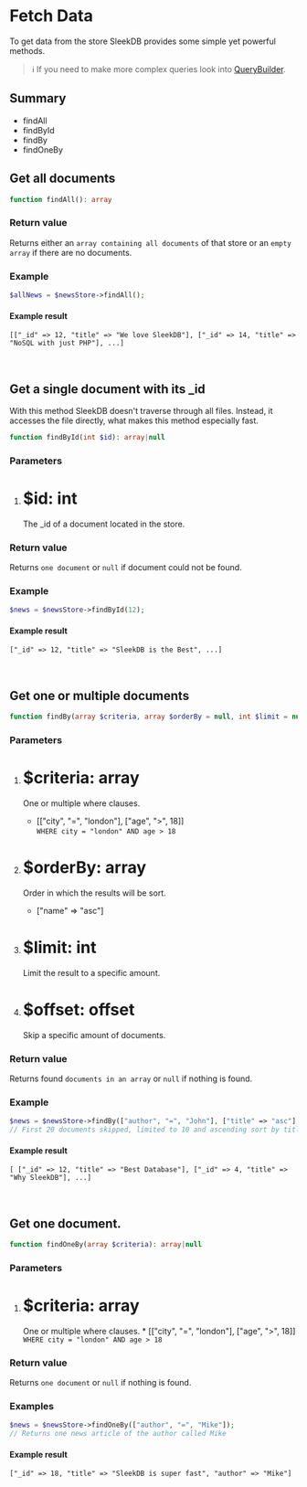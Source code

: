<!--METADATA
{
    "title": "Fetch Data",
    "url": "fetch-data",
    "icon": "book"
}
!METADATA-->

# Fetch Data

To get data from the store SleekDB provides some simple yet powerful methods.

> ℹ️ If you need to make more complex queries look into <a class="gotoblock" href="/#/query-builder">QueryBuilder</a>.

## Summary

- findAll
- findById
- findBy
- findOneBy

## Get all documents

```php
function findAll(): array
```

### Return value

Returns either an `array containing all documents` of that store or an `empty array` if there are no documents.

### Example

```php
$allNews = $newsStore->findAll();
```

#### Example result

```
[["_id" => 12, "title" => "We love SleekDB"], ["_id" => 14, "title" => "NoSQL with just PHP"], ...]
```

<br/>

## Get a single document with its \_id

With this method SleekDB doesn't traverse through all files. Instead, it accesses the file directly, what makes this method especially fast.

```php
function findById(int $id): array|null
```

### Parameters

1. # $id: int
   The \_id of a document located in the store.

### Return value

Returns `one document` or `null` if document could not be found.

### Example

```php
$news = $newsStore->findById(12);
```

#### Example result

```
["_id" => 12, "title" => "SleekDB is the Best", ...]
```

<br/>

## Get one or multiple documents

```php
function findBy(array $criteria, array $orderBy = null, int $limit = null, int $offset = null): array|null
```

### Parameters

1. # $criteria: array
   One or multiple where clauses.


    * [["city", "=", "london"], ["age", ">", 18]]<br/>
      `WHERE city = "london" AND age > 18`

2. # $orderBy: array
   Order in which the results will be sort.


    * ["name" => "asc"]

3. # $limit: int
   Limit the result to a specific amount.
4. # $offset: offset
   Skip a specific amount of documents.

### Return value

Returns found `documents in an array` or `null` if nothing is found.

### Example

```php
$news = $newsStore->findBy(["author", "=", "John"], ["title" => "asc"], 10, 20);
// First 20 documents skipped, limited to 10 and ascending sort by title where author is John.
```

#### Example result

```
[ ["_id" => 12, "title" => "Best Database"], ["_id" => 4, "title" => "Why SleekDB"], ...]
```

<br/>

## Get one document.

```php
function findOneBy(array $criteria): array|null
```

### Parameters

1. # $criteria: array
   One or multiple where clauses. \* [["city", "=", "london"], ["age", ">", 18]]<br/>`WHERE city = "london" AND age > 18`

### Return value

Returns `one document` or `null` if nothing is found.

### Examples

```php
$news = $newsStore->findOneBy(["author", "=", "Mike"]);
// Returns one news article of the author called Mike
```

#### Example result

```
["_id" => 18, "title" => "SleekDB is super fast", "author" => "Mike"]
```
